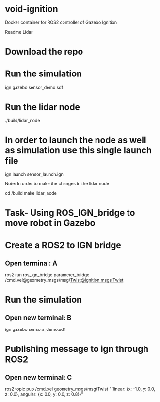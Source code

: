 # void-ignition
Docker container for ROS2 controller of Gazebo Ignition

Readme Lidar

# Download the repo


# Run the simulation
ign gazebo sensor_demo.sdf

# Run the lidar node
./build/lidar_node

# In order to launch the node as well as simulation use this single launch file

ign launch sensor_launch.ign

Note: In order to make the changes in the lidar node

cd /build
make lidar_node


#  Task- Using ROS_IGN_bridge to move robot in Gazebo

# Create a ROS2 to IGN bridge
## Open terminal: A
ros2 run ros_ign_bridge parameter_bridge /cmd_vel@geometry_msgs/msg/Twist@ignition.msgs.Twist


# Run the simulation
## Open new terminal: B
ign gazebo sensors_demo.sdf

# Publishing message to ign through ROS2
## Open new terminal: C
ros2 topic pub /cmd_vel geometry_msgs/msg/Twist "{linear: {x: -1.0, y: 0.0, z: 0.0}, angular: {x: 0.0, y: 0.0, z: 0.8}}"



